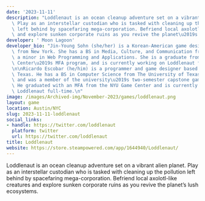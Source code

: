 ```yaml
---
date: '2023-11-11'
description: "Loddlenaut is an ocean cleanup adventure set on a vibrant alien planet.\
  \ Play as an interstellar custodian who is tasked with cleaning up the pollution\
  \ left behind by spacefaring mega-corporation. Befriend local axolotl-like creatures\
  \ and explore sunken corporate ruins as you revive the planet\u2019s lush ecosystems."
developer: ' Moon Lagoon'
developer_bio: "Jin-Young Sohn (she/her) is a Korean-American game designer and artist\
  \ from New York. She has a BS in Media, Culture, and Communication from NYU with\
  \ a minor in Web Programming and Applications. She is a graduate from the NYU Game\
  \ Center\u2019s MFA program, and is currently working on Loddlenaut full-time.\n\
  \n\nRicardo Escobar (he/him) is a programmer and game designer based in Austin,\
  \ Texas. He has a BS in Computer Science from The University of Texas at Austin\
  \ and was a member of the university\u2019s two-semester capstone game design program.\
  \ He graduated with an MFA from the NYU Game Center and is currently working on\
  \ Loddlenaut full-time.\n"
image: /images/Archived-img/November-2023/games/loddlenaut.png
layout: game
location: Austin/NYC
slug: 2023-11-11-loddlenaut
social_links:
- handle: https://twitter.com/loddlenaut
  platform: twitter
  url: https://twitter.com/loddlenaut
title: Loddlenaut
website: https://store.steampowered.com/app/1644940/Loddlenaut/
---
```


Loddlenaut is an ocean cleanup adventure set on a vibrant alien planet. Play as an interstellar custodian who is tasked with cleaning up the pollution left behind by spacefaring mega-corporation. Befriend local axolotl-like creatures and explore sunken corporate ruins as you revive the planet’s lush ecosystems.